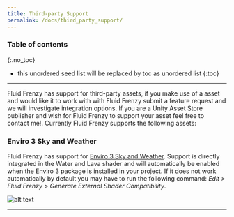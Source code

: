 ```yaml
---
title: Third-party Support
permalink: /docs/third_party_support/
---
```


### Table of contents
{:.no_toc}
* this unordered seed list will be replaced by toc as unordered list
{:toc}
---

Fluid Frenzy has support for third-party assets, if you make use of a asset and would like it to work with with Fluid Frenzy submit a feature request and we will investigate integration options.
If you are a Unity Asset Store publisher and wish for Fluid Frenzy to support your asset feel free to contact me!.
Currently Fluid Frenzy supports the following assets:

### Enviro 3 Sky and Weather

Fluid Frenzy has support for [Enviro 3 Sky and Weather](https://assetstore.unity.com/packages/tools/particles-effects/enviro-3-sky-and-weather-236601). 
Support is directly integrated in the Water and Lava shader and will automatically be enabled when the Enviro 3 package is installed in your project.
If it does not work automatically by default you may have to run the following command: *Edit > Fluid Frenzy > Generate External Shader Compatibility*.

![alt text](../../assets/images/thirdparty_enviro3.png)

---

<div style="page-break-after: always;"></div>

<a name="future-updates-roadmap"></a>
